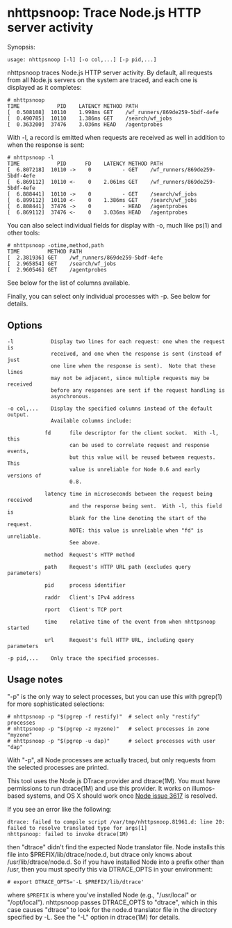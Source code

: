 # nhttpsnoop: Trace Node.js HTTP server activity

Synopsis:

    usage: nhttpsnoop [-l] [-o col,...] [-p pid,...]

nhttpsnoop traces Node.js HTTP server activity.  By default, all requests from
all Node.js servers on the system are traced, and each one is displayed as it
completes:

    # nhttpsnoop
    TIME            PID    LATENCY METHOD PATH
    [  0.508108]  10110    1.998ms GET    /wf_runners/869de259-5bdf-4efe
    [  0.490785]  10110    1.386ms GET    /search/wf_jobs
    [  0.363200]  37476    3.036ms HEAD   /agentprobes

With -l, a record is emitted when requests are received as well in addition to
when the response is sent:

    # nhttpsnoop -l
    TIME            PID      FD    LATENCY METHOD PATH                
    [  6.807218]  10110 ->    0          - GET    /wf_runners/869de259-5bdf-4efe
    [  6.869112]  10110 <-    0    2.061ms GET    /wf_runners/869de259-5bdf-4efe
    [  6.888441]  10110 ->    0          - GET    /search/wf_jobs
    [  6.899112]  10110 <-    0    1.386ms GET    /search/wf_jobs
    [  6.808441]  37476 ->    0          - HEAD   /agentprobes
    [  6.869112]  37476 <-    0    3.036ms HEAD   /agentprobes

You can also select individual fields for display with -o, much like ps(1) and
other tools:

    # nhttpsnoop -otime,method,path
    TIME         METHOD PATH                
    [  2.381936] GET    /wf_runners/869de259-5bdf-4efe
    [  2.965854] GET    /search/wf_jobs
    [  2.960546] GET    /agentprobes

See below for the list of columns available.

Finally, you can select only individual processes with -p.  See below for details.

## Options

    -l            Display two lines for each request: one when the request is
                  received, and one when the response is sent (instead of just
                  one line when the response is sent).  Note that these lines
                  may not be adjacent, since multiple requests may be received
                  before any responses are sent if the request handling is
                  asynchronous.

    -o col,...    Display the specified columns instead of the default output.
                  Available columns include:

                fd      file descriptor for the client socket.  With -l, this
                        can be used to correlate request and response events,
                        but this value will be reused between requests.  This
                        value is unreliable for Node 0.6 and early versions of
                        0.8.

                latency time in microseconds between the request being received
                        and the response being sent.  With -l, this field is
                        blank for the line denoting the start of the request.
                        NOTE: this value is unreliable when "fd" is unreliable.
                        See above.

                method  Request's HTTP method

                path    Request's HTTP URL path (excludes query parameters)

                pid     process identifier

                raddr   Client's IPv4 address

                rport   Client's TCP port

                time    relative time of the event from when nhttpsnoop started

                url     Request's full HTTP URL, including query parameters

    -p pid,...    Only trace the specified processes.

## Usage notes

"-p" is the only way to select processes, but you can use this with pgrep(1)
for more sophisticated selections:

    # nhttpsnoop -p "$(pgrep -f restify)"  # select only "restify" processes
    # nhttpsnoop -p "$(pgrep -z myzone)"   # select processes in zone "myzone"
    # nhttpsnoop -p "$(pgrep -u dap)"      # select processes with user "dap"
    
With "-p", all Node processes are actually traced, but only requests from the
selected processes are printed.

This tool uses the Node.js DTrace provider and dtrace(1M).  You must have
permissions to run dtrace(1M) and use this provider.  It works on illumos-based
systems, and OS X should work once [Node issue
3617](https://github.com/joyent/node/issues/3617) is resolved.

If you see an error like the following:

    dtrace: failed to compile script /var/tmp/nhttpsnoop.81961.d: line 20: failed to resolve translated type for args[1]
    nhttpsnoop: failed to invoke dtrace(1M)

then "dtrace" didn't find the expected Node translator file.  Node installs
this file into $PREFIX/lib/dtrace/node.d, but dtrace only knows about
/usr/lib/dtrace/node.d.  So if you have installed Node into a prefix other than
/usr, then you must specify this via DTRACE\_OPTS in your environment:

    # export DTRACE_OPTS='-L $PREFIX/lib/dtrace'

where `$PREFIX` is where you've installed Node (e.g., "/usr/local" or
"/opt/local").  nhttpsnoop passes DTRACE\_OPTS to "dtrace", which in this case
causes "dtrace" to look for the node.d translator file in the directory
specified by -L.  See the "-L" option in dtrace(1M) for details.
